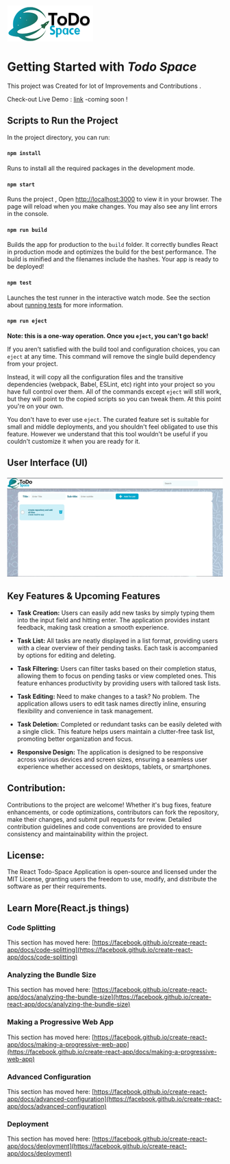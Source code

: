 ![](https://raw.githubusercontent.com/msi-end/Todo-Space/main/src/img/logo.png)




# Getting Started with *Todo Space*

This project was Created for lot of Improvements and Contributions .

Check-out Live Demo : [link](#)  -coming soon !

## Scripts to Run the Project

In the project directory, you can run:

#### `npm install `

Runs to install all the required packages in the development mode.

#### `npm start `

Runs the project , Open [http://localhost:3000](http://localhost:3000) to view it in your browser. The page will reload when you make changes. You may also see any lint errors in the console.

#### `npm run build`

Builds the app for production to the `build` folder. It correctly bundles React in production mode and optimizes the build for the best performance. The build is minified and the filenames include the hashes. Your app is ready to be deployed!

#### `npm test`

Launches the test runner in the interactive watch mode. See the section about [running tests](https://facebook.github.io/create-react-app/docs/running-tests) for more information.

#### `npm run eject`

**Note: this is a one-way operation. Once you `eject`, you can't go back!**

If you aren't satisfied with the build tool and configuration choices, you can `eject` at any time. This command will remove the single build dependency from your project.

Instead, it will copy all the configuration files and the transitive dependencies (webpack, Babel, ESLint, etc) right into your project so you have full control over them. All of the commands except `eject` will still work, but they will point to the copied scripts so you can tweak them. At this point you're on your own.

You don't have to ever use `eject`. The curated feature set is suitable for small and middle deployments, and you shouldn't feel obligated to use this feature. However we understand that this tool wouldn't be useful if you couldn't customize it when you are ready for it.



## User Interface (UI)

### ![](https://raw.githubusercontent.com/msi-end/Todo-Space/main/screenshot/Screenshot%20at%202024-05-08%2015-55-38.png)



## Key Features & Upcoming Features

- **Task Creation:** Users can easily add new tasks by simply typing them into the input field and hitting enter. The application provides instant feedback, making task creation a smooth experience.

- **Task List:** All tasks are neatly displayed in a list format, providing users with a clear overview of their pending tasks. Each task is accompanied by options for editing and deleting.

- **Task Filtering:** Users can filter tasks based on their completion status, allowing them to focus on pending tasks or view completed ones. This feature enhances productivity by providing users with tailored task lists.

- **Task Editing:** Need to make changes to a task? No problem. The application allows users to edit task names directly inline, ensuring flexibility and convenience in task management.

- **Task Deletion:** Completed or redundant tasks can be easily deleted with a single click. This feature helps users maintain a clutter-free task list, promoting better organization and focus.

- **Responsive Design:** The application is designed to be responsive across various devices and screen sizes, ensuring a seamless user experience whether accessed on desktops, tablets, or smartphones.

## **Contribution:** 

Contributions to the project are welcome! Whether it's bug fixes, feature enhancements, or code optimizations, contributors can fork the repository, make their changes, and submit pull requests for review. Detailed contribution guidelines and code conventions are provided to ensure consistency and maintainability within the project.

## **License:** 

The React Todo-Space Application is open-source and licensed under the MIT License, granting users the freedom to use, modify, and distribute the software as per their requirements.



## Learn More(React.js things)

### Code Splitting

This section has moved here: [https://facebook.github.io/create-react-app/docs/code-splitting](https://facebook.github.io/create-react-app/docs/code-splitting)

### Analyzing the Bundle Size

This section has moved here: [https://facebook.github.io/create-react-app/docs/analyzing-the-bundle-size](https://facebook.github.io/create-react-app/docs/analyzing-the-bundle-size)

### Making a Progressive Web App

This section has moved here: [https://facebook.github.io/create-react-app/docs/making-a-progressive-web-app](https://facebook.github.io/create-react-app/docs/making-a-progressive-web-app)

### Advanced Configuration

This section has moved here: [https://facebook.github.io/create-react-app/docs/advanced-configuration](https://facebook.github.io/create-react-app/docs/advanced-configuration)

### Deployment

This section has moved here: [https://facebook.github.io/create-react-app/docs/deployment](https://facebook.github.io/create-react-app/docs/deployment)

